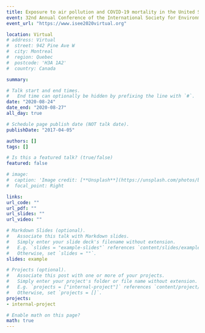 ```yaml
---
title: Exposure to air pollution and COVID-19 mortality in the United States
event: 32nd Annual Conference of the International Society for Environmental Epidemiology (ISEE) 2020
event_url: "https://www.isee2020virtual.org"

location: Virtual
# address: Virtual
#  street: 942 Pine Ave W
#  city: Montreal
#  region: Quebec
#  postcode: 'H3A 1A2'
#  country: Canada

summary: 

# Talk start and end times.
#   End time can optionally be hidden by prefixing the line with `#`.
date: "2020-08-24"
date_end: "2020-08-27"
all_day: true

# Schedule page publish date (NOT talk date).
publishDate: "2017-04-05"

authors: []
tags: []

# Is this a featured talk? (true/false)
featured: false

# image:
#  caption: 'Image credit: [**Unsplash**](https://unsplash.com/photos/bzdhc5b3Bxs)'
#  focal_point: Right

links:
url_code: ""
url_pdf: ""
url_slides: ""
url_video: ""

# Markdown Slides (optional).
#   Associate this talk with Markdown slides.
#   Simply enter your slide deck's filename without extension.
#   E.g. `slides = "example-slides"` references `content/slides/example-slides.md`.
#   Otherwise, set `slides = ""`.
slides: example

# Projects (optional).
#   Associate this post with one or more of your projects.
#   Simply enter your project's folder or file name without extension.
#   E.g. `projects = ["internal-project"]` references `content/project/deep-learning/index.md`.
#   Otherwise, set `projects = []`.
projects:
- internal-project

# Enable math on this page?
math: true
---
```

